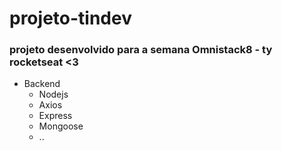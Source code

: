 # projeto-tindev

 ### projeto desenvolvido para a semana Omnistack8 - ty rocketseat <3

 + Backend
    + Nodejs
    + Axios
    + Express
    + Mongoose
    + ..

